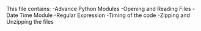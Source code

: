 This file contains:
-Advance Python Modules 
-Opening and Reading Files 
-Date Time Module 
-Regular Expression 
-Timing of the code 
-Zipping and Unzipping the files
